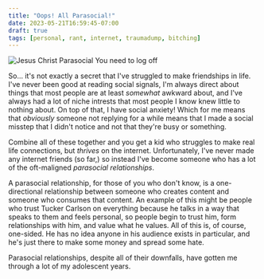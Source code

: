 ```yaml
---
title: "Oops! All Parasocial!"
date: 2023-05-21T16:59:45-07:00
draft: true
tags: [personal, rant, internet, traumadump, bitching]
---
```


![Jesus Christ Parasocial You need to log off](/media/2023/05/oops-all-parasocial/parasociallll.GIF)

So... it's not exactly a secret that I've struggled to make friendships in
life. I've never been good at reading social signals, I'm always direct about
things that most people are at least *somewhat* awkward about, and I've always
had a lot of niche intrests that most people I know knew little to nothing
about. On top of that, I have social anxiety! Which for me means that
*obviously* someone not replying for a while means that I made a social misstep
that I didn't notice and not that they're busy or something.

Combine all of these together and you get a kid who struggles to make
real life connections, but *thrives* on the internet. Unfortunately, I've
never made any internet friends (so far,) so instead I've become someone who
has a lot of the oft-maligned *parasocial relationships*.

A parasocial relationship, for those of you who don't know, is a
one-directional relationship between someone who creates content and someone
who consumes that content. An example of this might be people who trust Tucker
Carlson on everything because he talks in a way that speaks to them and feels
personal, so people begin to trust him, form relationships with him, and value
what he values. All of this is, of course, one-sided. He has no idea anyone in
his audience exists in particular, and he's just there to make some money and
spread some hate.

Parasocial relationships, despite all of their downfalls, have gotten me
through a lot of my adolescent years.

